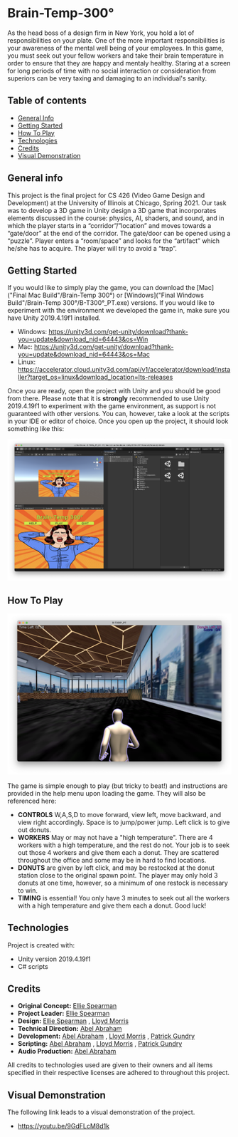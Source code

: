 # Brain-Temp-300°
As the head boss of a design firm in New York, you hold a lot of responsibilities on your plate. One of the more important responsibilities is your awareness of the mental well being of your employees. In this game, you must seek out your fellow workers and take their brain temperature in order to ensure that they are happy and mentaly healthy. Staring at a screen for long periods of time with no social interaction or consideration from superiors can be very taxing and damaging to an individual's sanity.

## Table of contents
* [General Info](#general-info)
* [Getting Started](#getting-started)
* [How To Play](#how-to-play)
* [Technologies](#technologies)
* [Credits](#credits)
* [Visual Demonstration](#visual-demonstration)

## General info
This project is the final project for CS 426 (Video Game Design and Development) at the University of Illinois at Chicago, Spring 2021. Our task was to develop a 3D game in Unity design a 3D game that incorporates elements discussed in the course: physics, AI, shaders, and sound, and in which the player starts in a “corridor”/”location” and moves towards a “gate/door” at the end of the corridor. The gate/door can be opened using a “puzzle”. Player enters a “room/space” and looks for the “artifact” which he/she has to acquire. The player will try to avoid a “trap”.

## Getting Started
If you would like to simply play the game, you can download the [Mac]("Final Mac Build"/Brain-Temp 300°) or [Windows]("Final Windows Build"/Brain-Temp 300°/B-T300°_PT.exe) versions. If you would like to experiment with the environment we developed the game in, make sure you have Unity 2019.4.19f1 installed.
* Windows: https://unity3d.com/get-unity/download?thank-you=update&download_nid=64443&os=Win
* Mac: https://unity3d.com/get-unity/download?thank-you=update&download_nid=64443&os=Mac
* Linux: https://accelerator.cloud.unity3d.com/api/v1/accelerator/download/installer?target_os=linux&download_location=lts-releases

Once you are ready, open the project with Unity and you should be good from there. Please note that it is **strongly** recommended to use Unity 2019.4.19f1 to experiment with the game environment, as support is not guaranteed with other versions. You can, however, take a look at the scripts in your IDE or editor of choice. Once you open up the project, it should look something like this:

![Project Screenshot](images/ProjectScreenshot.png)

## How To Play

![Gameplay](images/GamePlay.png)

The game is simple enough to play (but tricky to beat!) and instructions are provided in the help menu upon loading the game. They will also be referenced here: 
* **CONTROLS** W,A,S,D to move forward, view left, move backward, and view right accordingly. Space is to jump/power jump. Left click is to give out donuts.
* **WORKERS** May or may not have a "high temperature". There are 4 workers with a high temperature, and the rest do not. Your job is to seek out those 4 workers and give them each a donut. They are scattered throughout the office and some may be in hard to find locations.
* **DONUTS** are given by left click, and may be restocked at the donut station close to the original spawn point. The player may only hold 3 donuts at one time, however, so a minimum of one restock is necessary to win.
* **TIMING** is essential! You only have 3 minutes to seek out all the workers with a high temperature and give them each a donut. Good luck!
    
## Technologies
Project is created with:
* Unity version 2019.4.19f1
* C# scripts

## Credits
* **Original Concept:** [Ellie Spearman](https://github.com/elliespearman2022)
* **Project Leader:** [Ellie Spearman](https://github.com/elliespearman2022)
* **Design:** [Ellie Spearman](https://github.com/elliespearman2022) , [Lloyd Morris](https://github.com/lloydm9)
* **Technical Direction:** [Abel Abraham](https://github.com/Abelaj50)
* **Development:** [Abel Abraham](https://github.com/Abelaj50) , [Lloyd Morris](https://github.com/lloydm9) , [Patrick Gundry](https://github.com/KirtapGeno)
* **Scripting:** [Abel Abraham](https://github.com/Abelaj50) , [Lloyd Morris](https://github.com/lloydm9) , [Patrick Gundry](https://github.com/KirtapGeno)
* **Audio Production:** [Abel Abraham](https://github.com/Abelaj50)

All credits to technologies used are given to their owners and all items specified in their respective licenses are adhered to throughout this project.  

## Visual Demonstration
The following link leads to a visual demonstration of the project.
* https://youtu.be/9GdFLcM8d1k

